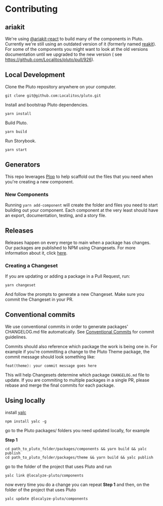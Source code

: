 # Contributing

## ariakit

We're using [@ariakit-react](https://ariakit.org) to build many of the components in Pluto.
Currently we're still using an outdated version of it (formerly named
[reakit](https://reakit.io/docs/get-started/)). For some of the components you might want to look at the
old versions documentation until we upgraded to the new version (
see https://github.com/Localitos/pluto/pull/926).

## Local Development

Clone the Pluto repository anywhere on your computer.

```shell
git clone git@github.com:Localitos/pluto.git
```

Install and bootstrap Pluto dependencies.

```shell
yarn install
```

Build Pluto.

```shell
yarn build
```

Run Storybook.

```shell
yarn start
```

## Generators

This repo leverages [Plop](https://plopjs.com/) to help scaffold out the files
that you need when you're creating a new component.

### New Components

Running `yarn add-component` will create the folder and files you need to start
building out your component. Each component at the very least should have an
export, documentation, testing, and a story file.

## Releases

Releases happen on every merge to main when a package has changes. Our packages
are published to NPM using Changesets. For more information about it, click
[here](https://github.com/changesets/changesets/blob/main/docs/detailed-explanation.md).

### Creating a Changeset

If you are updating or adding a package in a Pull Request, run:

```shell
yarn changeset
```

And follow the prompts to generate a new Changeset. Make sure you commit the
Changeset in your PR.

## Conventional commits

We use conventional commits in order to generate packages' CHANGELOG.md file
automatically. See [Conventional Commits](https://conventionalcommits.org) for
commit guidelines.

Commits should also reference which package the work is being one in. For
example if you're committing a change to the Pluto Theme package, the commit
message should look something like:

```shell
feat(theme): your commit message goes here
```

This will help Changesets determine which package `CHANGELOG.md` file to update.
If you are commiting to multiple packages in a single PR, please rebase and
merge the final commits for each package.

## Using locally

install [yalc](https://github.com/wclr/yalc)

```
npm install yalc -g
```

go to the Pluto packages/ folders you need updated locally, for example

**Step 1**

```
cd path_to_pluto_folder/packages/components && yarn build && yalc publish
cd path_to_pluto_folder/packages/theme && yarn build && yalc publish
```

go to the folder of the project that uses Pluto and run

```
yalc link @localyze-pluto/components
```

now every time you do a change you can repeat **Step 1** and then, on the folder of the project that
uses Pluto

```
yalc update @localyze-pluto/components
```
